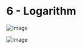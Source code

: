 # 6 - Logarithm

![image](https://github.com/user-attachments/assets/cf150f6f-9f22-447a-9af3-a6b032f23662)

![image](https://github.com/user-attachments/assets/ae8224f2-472d-4cf5-bb62-22d6bc7102da)
